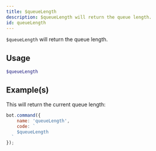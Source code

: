 ```yaml
---
title: $queueLength
description: $queueLength will return the queue length.
id: queueLength
---
```


`$queueLength` will return the queue length.

## Usage

```php
$queueLength
```

## Example(s)

This will return the current queue length:

```javascript
bot.command({
    name: 'queueLength',
    code: `
    $queueLength
  `
});
```